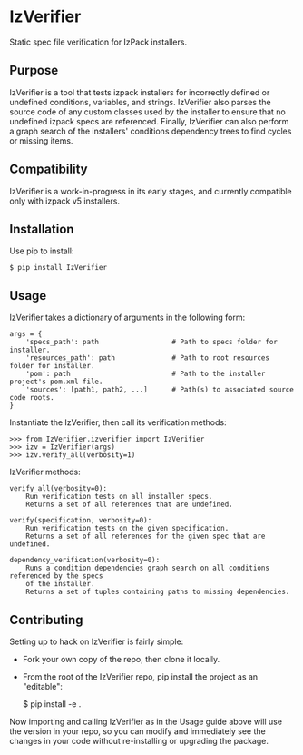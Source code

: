 IzVerifier
==========

Static spec file  verification for IzPack installers.

Purpose
-------

IzVerifier is a tool that tests izpack installers for incorrectly defined or undefined conditions, variables, and strings. IzVerifier also parses the source code of any custom classes used by the installer to ensure that no undefined izpack specs are referenced. Finally, IzVerifier can also perform a graph search of the installers' conditions dependency trees to find cycles or missing items.

Compatibility
-------------

IzVerifier is a work-in-progress in its early stages, and currently compatible only with izpack v5 installers.

Installation
------------

Use pip to install:

    $ pip install IzVerifier

Usage
-----

IzVerifier takes a dictionary of arguments in the following form:

    args = {
        'specs_path': path                  # Path to specs folder for installer.
        'resources_path': path              # Path to root resources folder for installer.
        'pom': path                         # Path to the installer project's pom.xml file.
        'sources': [path1, path2, ...]      # Path(s) to associated source code roots.
    }

Instantiate the IzVerifier, then call its verification methods:

    >>> from IzVerifier.izverifier import IzVerifier
    >>> izv = IzVerifier(args)
    >>> izv.verify_all(verbosity=1)

IzVerifier methods:

    verify_all(verbosity=0):
        Run verification tests on all installer specs.
        Returns a set of all references that are undefined.

    verify(specification, verbosity=0):
        Run verification tests on the given specification.
        Returns a set of all references for the given spec that are undefined.

    dependency_verification(verbosity=0):
        Runs a condition dependencies graph search on all conditions referenced by the specs
        of the installer.
        Returns a set of tuples containing paths to missing dependencies.


Contributing
------------

Setting up to hack on IzVerifier is fairly simple:

 + Fork your own copy of the repo, then clone it locally.
 + From the root of the IzVerifier repo, pip install the project as an "editable":


    $ pip install -e .

 Now importing and calling IzVerifier as in the Usage guide above will use the version in your repo, so you can modify and immediately see the changes in your code without re-installing or upgrading the package.
